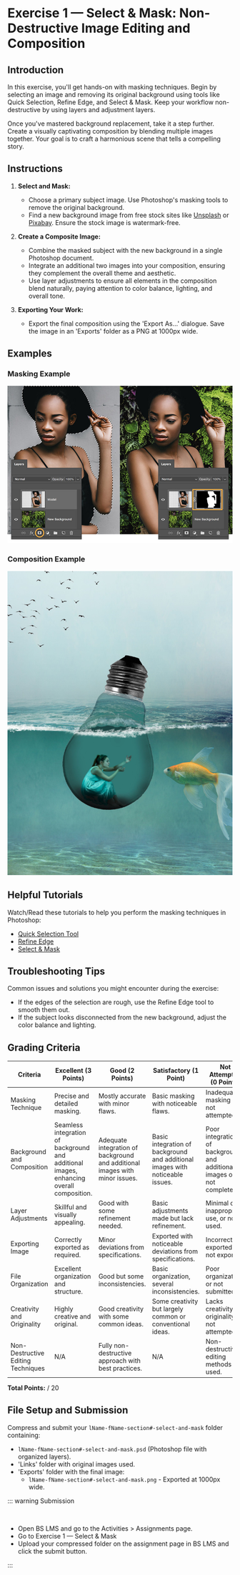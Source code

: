 # Exercise 1 — Select & Mask: Non-Destructive Image Editing and Composition

## Introduction

In this exercise, you'll get hands-on with masking techniques. Begin by selecting an image and removing its original background using tools like Quick Selection, Refine Edge, and Select & Mask. Keep your workflow non-destructive by using layers and adjustment layers.

Once you've mastered background replacement, take it a step further. Create a visually captivating composition by blending multiple images together. Your goal is to craft a harmonious scene that tells a compelling story.

## Instructions

1. **Select and Mask:**

   - Choose a primary subject image. Use Photoshop's masking tools to remove the original background.
   - Find a new background image from free stock sites like [Unsplash](https://unsplash.com/) or [Pixabay](https://pixabay.com). Ensure the stock image is watermark-free.

2. **Create a Composite Image:**

   - Combine the masked subject with the new background in a single Photoshop document.
   - Integrate an additional two images into your composition, ensuring they complement the overall theme and aesthetic.
   - Use layer adjustments to ensure all elements in the composition blend naturally, paying attention to color balance, lighting, and overall tone.

3. **Exporting Your Work:**
   - Export the final composition using the 'Export As...' dialogue. Save the image in an 'Exports' folder as a PNG at 1000px wide.

## Examples

### Masking Example

![Exercise example](./assets/replace-image-background-step-3.jpg)

### Composition Example

![Exercise example](./assets/ex1-example.jpg)

## Helpful Tutorials

Watch/Read these tutorials to help you perform the masking techniques in Photoshop:

- [Quick Selection Tool](https://helpx.adobe.com/ca/photoshop/how-to/use-quick-selection-tool.html)
- [Refine Edge](https://www.adobe.com/products/photoshop/refine-edge.html)
- [Select & Mask](https://www.adobe.com/products/photoshop/masking.html)

## Troubleshooting Tips

Common issues and solutions you might encounter during the exercise:

- If the edges of the selection are rough, use the Refine Edge tool to smooth them out.
- If the subject looks disconnected from the new background, adjust the color balance and lighting.

## Grading Criteria

| Criteria                           | Excellent (3 Points)                                                                     | Good (2 Points)                                                             | Satisfactory (1 Point)                                                        | Not Attempted (0 Points)                                              |
| ---------------------------------- | ---------------------------------------------------------------------------------------- | --------------------------------------------------------------------------- | ----------------------------------------------------------------------------- | --------------------------------------------------------------------- |
| Masking Technique                  | Precise and detailed masking.                                                            | Mostly accurate with minor flaws.                                           | Basic masking with noticeable flaws.                                          | Inadequate masking or not attempted.                                  |
| Background and Composition         | Seamless integration of background and additional images, enhancing overall composition. | Adequate integration of background and additional images with minor issues. | Basic integration of background and additional images with noticeable issues. | Poor integration of background and additional images or not complete. |
| Layer Adjustments                  | Skillful and visually appealing.                                                         | Good with some refinement needed.                                           | Basic adjustments made but lack refinement.                                   | Minimal or inappropriate use, or not used.                            |
| Exporting Image                    | Correctly exported as required.                                                          | Minor deviations from specifications.                                       | Exported with noticeable deviations from specifications.                      | Incorrectly exported or not exported.                                 |
| File Organization                  | Excellent organization and structure.                                                    | Good but some inconsistencies.                                              | Basic organization, several inconsistencies.                                  | Poor organization or not submitted.                                   |
| Creativity and Originality         | Highly creative and original.                                                            | Good creativity with some common ideas.                                     | Some creativity but largely common or conventional ideas.                     | Lacks creativity or originality, or not attempted.                    |
| Non-Destructive Editing Techniques | N/A                                                                                      | Fully non-destructive approach with best practices.                         | N/A                                                                           | Non-destructive editing methods not used.                             |

**Total Points:** / 20

## File Setup and Submission

Compress and submit your `lName-fName-section#-select-and-mask` folder containing:

- `lName-fName-section#-select-and-mask.psd` (Photoshop file with organized layers).
- 'Links' folder with original images used.
- 'Exports' folder with the final image:
  - `lName-fName-section#-select-and-mask.png` - Exported at 1000px wide.

::: warning Submission

<br>

<Badge type="error" text="Due: Tuesday January 16th @9:00pm" />

- Open BS LMS and go to the Activities > Assignments page.
- Go to Exercise 1 — Select & Mask
- Upload your compressed folder on the assignment page in BS LMS and click the submit button.

:::
